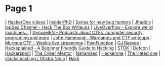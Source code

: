 # Page 1

| [HackerOne videos](https://www.hacker101.com/videos)  | [InsiderPhD](https://www.youtube.com/c/InsiderPhD)  | [Series for new bug hunters](https://www.youtube.com/playlist?list=PLbyncTkpno5FAC0DJYuJrEqHSMdudEffw) | 
[Jhaddix](https://www.youtube.com/c/jhaddix) | [IppSec Channel - Hack The Box Writeups](https://www.youtube.com/channel/UCa6eh7gCkpPo5XXUDfygQQA) | [LiveOverflow - Explore weird machines...](https://www.youtube.com/channel/UClcE-kVhqyiHCcjYwcpfj9w) | 
[GynvaelEN - Podcasts about CTFs, computer security, programing and more](https://www.youtube.com/channel/UCCkVMojdBWS-JtH7TliWkVg) | [John Hammond - Wargames and CTF writeups](https://www.youtube.com/channel/UCVeW9qkBjo3zosnqUbG7CFw) | [Murmus CTF - Weekly live streamings](https://www.youtube.com/channel/UCUB9vOGEUpw7IKJRoR4PK-A) |
[PwnFunction](https://www.youtube.com/channel/UCW6MNdOsqv2E9AjQkv9we7A) | [OJ Reeves](https://www.youtube.com/channel/UCz2aqRQWMhJ4wcJq3XneqRg) | [Hacksplained - A Beginner Friendly Guide to Hacking](https://www.youtube.com/c/hacksplained) | 
[STÖK](https://www.youtube.com/c/STOKfredrik) | [Defcon](https://www.youtube.com/user/DEFCONConference) | [Hackersploit](https://www.youtube.com/channel/UC0ZTPkdxlAKf-V33tqXwi3Q) | 
[The Cyber Mentor](https://www.youtube.com/channel/UC0ArlFuFYMpEewyRBzdLHiw) | [Nahamsec](https://www.youtube.com/c/Nahamsec) | [Hackerone](https://www.youtube.com/channel/UCsgzmECky2Q9lQMWzDwMhYw) |
[The Hated one](https://www.youtube.com/channel/UCjr2bPAyPV7t35MvcgT3W8Q) | [stacksmashing / Ghidra Ninja](https://www.youtube.com/channel/UC3S8vxwRfqLBdIhgRlDRVzw) | [Hak5](https://www.youtube.com/channel/UC3s0BtrBJpwNDaflRSoiieQ)
